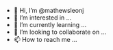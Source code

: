 - 👋 Hi, I’m @mathewsleonj
- 👀 I’m interested in ...
- 🌱 I’m currently learning ...
- 💞️ I’m looking to collaborate on ...
- 📫 How to reach me ...

<!---
mathewsleonj/mathewsleonj is a ✨ special ✨ repository because its `README.md` (this file) appears on your GitHub profile.
You can click the Preview link to take a look at your changes.
--->
